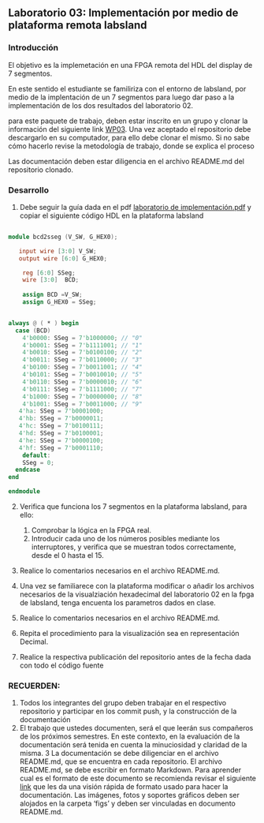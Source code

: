 ## Laboratorio 03: Implementación por medio de plataforma remota labsland

### Introducción

El objetivo es la implemetación  en una  FPGA remota del HDL  del display de 7 segmentos.

En este sentido  el  estudiante  se  familiriza con el entorno de labsland, por medio de la implentación de un 7 segmentos  para luego dar paso a la implementación  de los dos  resultados del laboratorio 02.

para este paquete de trabajo, deben estar inscrito en un grupo y clonar la información del siguiente link [WP03](https://classroom.github.com/g/pHyeUqlc). Una vez aceptado el repositorio debe descargarlo en su computador, para ello debe clonar el mismo. Si no sabe cómo hacerlo revise la metodología de trabajo, donde se explica el proceso

Las documentación deben estar diligencia en el archivo README.md del repositorio clonado.

### Desarrollo

1. Debe seguir la guía dada en el pdf [laboratorio de implementación.pdf](https://github.com/unal-edigital1/2020-2/blob/master/slides/week06/laboratorio%20de%20%20implementaci%C3%B3n.pdf) y copiar el siguiente código HDL en la plataforma labsland

```verilog

module bcd2sseg (V_SW, G_HEX0);

   input wire [3:0] V_SW;
   output wire [6:0] G_HEX0;

    reg [6:0] SSeg;
    wire [3:0]  BCD;
    
    assign BCD =V_SW;
    assign G_HEX0 = SSeg;


always @ ( * ) begin
  case (BCD)
    4'b0000: SSeg = 7'b1000000; // "0"  
	4'b0001: SSeg = 7'b1111001; // "1" 
	4'b0010: SSeg = 7'b0100100; // "2" 
	4'b0011: SSeg = 7'b0110000; // "3" 
	4'b0100: SSeg = 7'b0011001; // "4" 
	4'b0101: SSeg = 7'b0010010; // "5" 
	4'b0110: SSeg = 7'b0000010; // "6" 
	4'b0111: SSeg = 7'b1111000; // "7" 
	4'b1000: SSeg = 7'b0000000; // "8"  
	4'b1001: SSeg = 7'b0011000; // "9" 
   4'ha: SSeg = 7'b0001000;  
   4'hb: SSeg = 7'b0000011;
   4'hc: SSeg = 7'b0100111;
   4'hd: SSeg = 7'b0100001;
   4'he: SSeg = 7'b0000100;
   4'hf: SSeg = 7'b0001110;
    default:
    SSeg = 0;
  endcase
end

endmodule
```
2. Verifica que funciona los 7 segmentos  en la plataforma labsland,  para ello: 
	1. Comprobar la lógica en la FPGA real.
	2. Introducir cada uno de los números posibles mediante los interruptores, y verifica que se muestran todos correctamente, desde el 0 hasta el 15.

3. Realice lo comentarios necesarios en el archivo README.md.
4. Una vez se familiarece con la plataforma modificar o añadir los archivos necesarios  de la visualziación hexadecimal  del laboratorio 02 en la fpga  de labsland, tenga encuenta  los parametros dados en clase.
5. Realice lo comentarios necesarios en el archivo README.md.
6. Repita el procedimiento para la visualización sea en representación Decimal.
7. Realice la respectiva publicación del repositorio antes de la fecha dada con todo el código fuente

### RECUERDEN: 

1. Todos los integrantes del grupo deben trabajar en el respectivo repositorio y participar en los commit push, y la construcción de la documentación
2. El trabajo que ustedes documenten, será el que leerán sus compañeros de los próximos semestres. En este contexto, en la evaluación de la documentación será tenida en cuenta la minuciosidad y claridad de la misma.
3 La documentación se debe diligenciar en el archivo README.md, que se encuentra en cada repositorio. El archivo README.md, se debe escribir en formato Markdown. Para aprender cual es el formato de este documento se recomienda revisar el siguiente [link](https://guides.github.com/features/mastering-markdown/) que les da una visión rápida de formato usado para hacer la documentación. Las imágenes, fotos y soportes gráficos deben ser alojados en la carpeta ‘figs’ y deben ser vinculadas en documento README.md.
